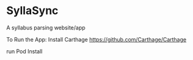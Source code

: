 # SyllaSync
A syllabus parsing website/app

To Run the App:
Install Carthage https://github.com/Carthage/Carthage

run Pod Install 


